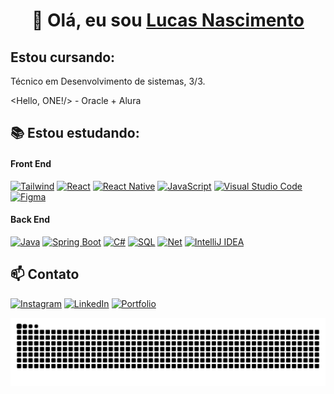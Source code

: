 <h1 align="center">👋 Olá, eu sou <a href="https://lucasns06.github.io">Lucas Nascimento</a></h1>

## Estou cursando:

Técnico em Desenvolvimento de sistemas, 3/3.

<Hello, ONE!/> - Oracle + Alura
<!--  [![Top Langs](https://github-readme-stats.vercel.app/api/top-langs/?username=lucasns06&layout=compact&theme=transparent)](https://github.com/anuraghazra/github-readme-stats) -->
## 📚 Estou estudando:
#### Front End
[![Tailwind](https://img.shields.io/badge/tailwindcss-%2338B2AC.svg?style=for-the-badge&logo=tailwind-css&logoColor=white)](#)
[![React](https://img.shields.io/badge/React-20232A?style=for-the-badge&logo=react&logoColor=61DAFB)](#)
[![React Native](https://img.shields.io/badge/React_Native-20232A?style=for-the-badge&logo=react&logoColor=61DAFB)](#)
[![JavaScript](https://img.shields.io/badge/JavaScript-F7DF1E?style=for-the-badge&logo=javascript&logoColor=black)](#)
[![Visual Studio Code](https://img.shields.io/badge/Visual_Studio_Code-0078D4?style=for-the-badge&logo=visual%20studio%20code&logoColor=white)](#)
[![Figma](https://img.shields.io/badge/Figma-F24E1E?style=for-the-badge&logo=figma&logoColor=white)](#)

#### Back End
[![Java](https://img.shields.io/badge/Java-ED8B00?style=for-the-badge&logo=openjdk&logoColor=white)](#)
[![Spring Boot](https://img.shields.io/badge/Spring-6DB33F?style=for-the-badge&logo=spring&logoColor=white)](#)
[![C#](https://img.shields.io/badge/C%23-239120?style=for-the-badge&logo=c-sharp&logoColor=white)](#)
[![SQL](https://img.shields.io/badge/Microsoft%20SQL%20Server-CC2927?style=for-the-badge&logo=microsoft%20sql%20server&logoColor=white)](#)
[![Net](https://img.shields.io/badge/.NET-5C2D91?style=for-the-badge&logo=.net&logoColor=white)](#)
[![IntelliJ IDEA](https://img.shields.io/badge/IntelliJ_IDEA-000000.svg?style=for-the-badge&logo=intellij-idea&logoColor=white)](#)


## 📫 Contato

[![Instagram](https://img.shields.io/badge/-Instagram-%23E4405F?style=for-the-badge&logo=instagram&logoColor=white)](https://www.instagram.com/lucasns06/)
[![LinkedIn](https://img.shields.io/badge/LinkedIn-0077B5?style=for-the-badge&logo=linkedin&logoColor=white)](https://www.linkedin.com/in/lucasns06/) 
[![Portfolio](https://img.shields.io/badge/Portfolio-FF5722?style=for-the-badge&logo=todoist&logoColor=white)](https://lucasns06.github.io/)

<div align="left">
  <picture >
    <source media="(prefers-color-scheme: dark)" srcset="snake_lucasns06_dark.svg"  />
    <source media="(prefers-color-scheme: light)" srcset="snake_lucasns06_light.svg" />
    <img alt="github-snake" src="snake_lucasns06_light.svg" />
  </picture>
</div>
